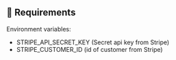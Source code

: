 ## 📌 Requirements

Environment variables:

- STRIPE_API_SECRET_KEY (Secret api key from Stripe)
- STRIPE_CUSTOMER_ID (id of customer from Stripe)
